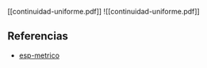 [[continuidad-uniforme.pdf]]
![[continuidad-uniforme.pdf]]

## Referencias
- [esp-metrico](./esp-metrico.md)
